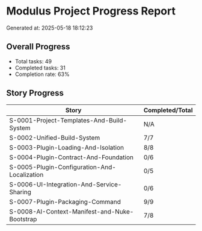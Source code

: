 # Modulus Project Progress Report

Generated at: 2025-05-18 18:12:23
## Overall Progress

- Total tasks: 49
- Completed tasks: 31
- Completion rate: 63%

## Story Progress

| Story | Completed/Total |
|-------|-----------------|
| S-0001-Project-Templates-And-Build-System | N/A |
| S-0002-Unified-Build-System | 7/7 |
| S-0003-Plugin-Loading-And-Isolation | 8/8 |
| S-0004-Plugin-Contract-And-Foundation | 0/6 |
| S-0005-Plugin-Configuration-And-Localization | 0/5 |
| S-0006-UI-Integration-And-Service-Sharing | 0/6 |
| S-0007-Plugin-Packaging-Command | 9/9 |
| S-0008-AI-Context-Manifest-and-Nuke-Bootstrap | 7/8 |
